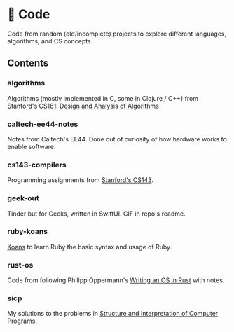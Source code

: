 # 🍝 Code

Code from random (old/incomplete) projects to explore different languages, algorithms, and CS concepts.

## Contents
### algorithms
Algorithms (mostly implemented in C, some in Clojure / C++) from Stanford's [CS161: Design and Analysis of Algorithms](http://cs161.stanford.edu)

### caltech-ee44-notes 
Notes from Caltech's EE44. Done out of curiosity of how hardware works to enable software.

### cs143-compilers
Programming assignments from [Stanford's CS143](http://web.stanford.edu/class/cs143/).

### geek-out
Tinder but for Geeks, written in SwiftUI. GIF in repo's readme.

### ruby-koans
[Koans](http://rubykoans.com) to learn Ruby the basic syntax and usage of Ruby.

### rust-os
Code from following Philipp Oppermann's [Writing an OS in Rust](https://os.phil-opp.com) with notes.

### sicp
My solutions to the problems in [Structure and Interpretation of Computer Programs](https://www.goodreads.com/book/show/43713.Structure_and_Interpretation_of_Computer_Programs).



